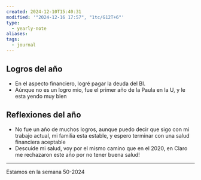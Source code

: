 ```yaml
---
created: 2024-12-10T15:40:31
modified: '"2024-12-16 17:57", "1tc/G12T+6"'
type:
  - yearly-note
aliases: 
tags:
  - journal
---
```


## Logros del año
- En el aspecto financiero, logré pagar la deuda del BI.
- Aúnque no es un logro mio, fue el primer año de la Paula en la U, y le esta yendo muy bien
## Reflexiones del año
- No fue un año de muchos logros, aunque puedo decir que sigo con mi trabajo actual, mi familia esta estable, y espero terminar con una salud financiera aceptable
- Descuide mi salud, voy por el mismo camino que en el 2020, en Claro me rechazaron este año por no tener buena salud!


----
 Estamos en la semana 50-2024

